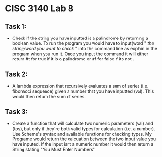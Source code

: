 # CISC 3140 Lab 8

## Task 1:
 * Check if the string you have inputted is a palindrome by returning a boolean value. To run the program you would have to input(word " *the string/word you want to check* " into the command line as explain in the program when you run it. Once you input the command it will either return #t for true if it is a palindrome or #f for false if its not
 .
## Task 2:
* A lambda expression that recursively evaluates a sum of series (i.e. fibonacci sequence) given a number that you have inputted (val). This would then return the sum of series.

## Task 3:
* Create a function that will calculate two numeric parameters (val) and (tos), but only if they're both valid types for calculation (i.e. a number). Use Scheme's syntax and available functions for checking types. My Programe would return the calcuation between the two input value you have inputed. If the input isnt a numeric number it would then return a String stating "You Must Enter Numbers"
